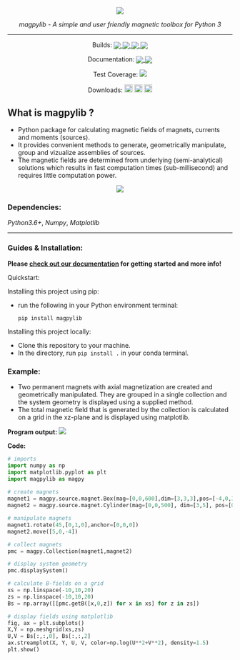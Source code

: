
<p align="center"><img align="center" src=https://i.imgur.com/n9oeT4C.png><p>
<p align="center"><i>magpylib - A simple and user friendly magnetic toolbox for Python 3</i><p>




---
<div>
<p align="center"> Builds: 
<a href="https://dev.azure.com/magpylib/magpylib/_build/latest?definitionId=1&branchName=master"> <img align='center' src="https://dev.azure.com/magpylib/magpylib/_apis/build/status/magpylib.magpylib?branchName=master"> </a>
<a href="https://circleci.com/gh/magpylib/magpylib"> <img align='center' src="https://circleci.com/gh/magpylib/magpylib.svg?style=svg"> </a>
<a href="https://ci.appveyor.com/project/OrtnerMichael/magpylib/branch/master"> <img align='center' src="https://ci.appveyor.com/api/projects/status/0mka52e1tqnkgnx3/branch/master?svg=true"> </a>
<img align='center' src="https://anaconda.org/conda-forge/magpylib/badges/platforms.svg"> 

</p>

<p align="center"> Documentation: 
<a href="https://magpylib.readthedocs.io/en/latest/"> <img align='center' src="https://readthedocs.org/projects/magpylib/badge/?version=latest"> </a>
<a href="https://www.gnu.org/licenses/agpl-3.0"> <img align='center' src="https://img.shields.io/badge/License-AGPL%20v3-blue.svg"> </a>
</p>

<p align="center"> Test Coverage: 
<a href="https://codecov.io/gh/magpylib/magpylib">
  <img src="https://codecov.io/gh/magpylib/magpylib/branch/master/graph/badge.svg" />
  
</a>
</p>

<p align="center"> Downloads: 
<a href="https://pypi.org/project/magpylib/">
<img src="https://badge.fury.io/py/magpylib.svg" alt="PyPI version" height="18"></a>
<a href="https://anaconda.org/conda-forge/magpylib"><img src="https://anaconda.org/conda-forge/magpylib/badges/version.svg" alt="Conda Cloud" height="18"></a>
<a href="https://anaconda.org/conda-forge/magpylib"><img src="https://anaconda.org/conda-forge/magpylib/badges/installer/conda.svg" alt="Conda Cloud" height="18"></a>
</p>



</div>


## What is magpylib ?
- Python package for calculating magnetic fields of magnets, currents and
  moments (sources).
- It provides convenient methods to generate, geometrically manipulate, group
  and vizualize assemblies of sources.
- The magnetic fields are determined from underlying (semi-analytical)
  solutions which results in fast computation times (sub-millisecond) and
  requires little computation power.

<p align="center">
    <img align='center' src="https://magpylib.readthedocs.io/en/latest/_images/sourceBasics.svg">
</p>


### Dependencies: 
_Python3.6+_, _Numpy_, _Matplotlib_

---

### Guides & Installation:

**Please [check out our documentation](https://magpylib.readthedocs.io/en/latest) for getting started and more info!**

Quickstart:

Installing this project using pip:
- run the following in your Python environment terminal:
  ```
  pip install magpylib
  ```

Installing this project locally:
- Clone this repository to your machine.
- In the directory, run `pip install .` in your conda terminal.


### Example:

- Two permanent magnets with axial magnetization are created and geometrically manipulated. They are grouped in a single collection and the system geometry is displayed using a supplied method.
- The total magnetic field that is generated by the collection is calculated on a grid in the xz-plane and is displayed using matplotlib.

**Program output:**
![](https://raw.githubusercontent.com/magpylib/magpylib/master/docs/_static/images/documentation/examplePlot.jpg)

**Code:**
```python
# imports
import numpy as np
import matplotlib.pyplot as plt
import magpylib as magpy
 
# create magnets
magnet1 = magpy.source.magnet.Box(mag=[0,0,600],dim=[3,3,3],pos=[-4,0,3])
magnet2 = magpy.source.magnet.Cylinder(mag=[0,0,500], dim=[3,5], pos=[0,0,0])

# manipulate magnets
magnet1.rotate(45,[0,1,0],anchor=[0,0,0])
magnet2.move([5,0,-4])

# collect magnets
pmc = magpy.Collection(magnet1,magnet2)

# display system geometry
pmc.displaySystem()

# calculate B-fields on a grid
xs = np.linspace(-10,10,20)
zs = np.linspace(-10,10,20)
Bs = np.array([[pmc.getB([x,0,z]) for x in xs] for z in zs])

# display fields using matplotlib
fig, ax = plt.subplots()
X,Y = np.meshgrid(xs,zs)
U,V = Bs[:,:,0], Bs[:,:,2]
ax.streamplot(X, Y, U, V, color=np.log(U**2+V**2), density=1.5)
plt.show() 
```




